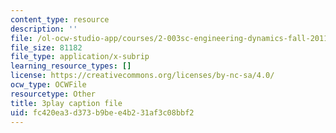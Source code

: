 ```yaml
---
content_type: resource
description: ''
file: /ol-ocw-studio-app/courses/2-003sc-engineering-dynamics-fall-2011/fc420ea3d373b9bee4b231af3c08bbf2_tm51lwadMOc.srt
file_size: 81182
file_type: application/x-subrip
learning_resource_types: []
license: https://creativecommons.org/licenses/by-nc-sa/4.0/
ocw_type: OCWFile
resourcetype: Other
title: 3play caption file
uid: fc420ea3-d373-b9be-e4b2-31af3c08bbf2
---
```

